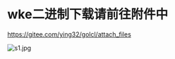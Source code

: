 
# wke二进制下载请前往附件中  

https://gitee.com/ying32/golcl/attach_files  

![s1.jpg](https://raw.githubusercontent.com/ying32/golcl/dev/samples/wkeWebBrowser/s1.jpg)  